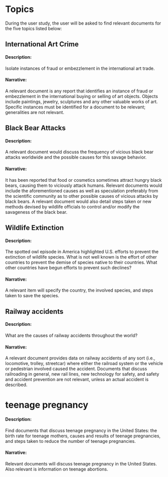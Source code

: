 <h1>Topics</h1>

During the user study, the user will be asked to find relevant documents for the five topics listed below:

<h2>International Art Crime</h2>

<h4>Description:</h4>
Isolate instances of fraud or embezzlement in the international
art trade.

<h4> Narrative: </h4>
A relevant document is any report that identifies an instance
of fraud or embezzlement in the international buying or selling
of art objects.  Objects include paintings, jewelry, sculptures
and any other valuable works of art.  Specific instances must be
identified for a document to be relevant; generalities are not
relevant.

<h2> Black Bear Attacks </h2>

<h4> Description: </h4>
A relevant document would discuss the frequency
of vicious black bear attacks worldwide and the
possible causes for this savage behavior.

<h4> Narrative: </h4>
It has been reported that food or cosmetics
sometimes attract hungry black bears, causing
them to viciously attack humans.  Relevant
documents would include the aforementioned
causes as well as speculation preferably from
the scientific community as to other possible
causes of vicious attacks by black bears.  A
relevant document would also detail steps
taken or new methods devised by wildlife
officials to control and/or modify the
savageness of the black bear.


<h2> Wildlife Extinction </h2>

<h4> Description: </h4>
The spotted owl episode in America highlighted U.S. efforts
to prevent the extinction of wildlife species.  What is not
well known is the effort of other countries to prevent the
demise of species native to their countries.  What other
countries have begun efforts to prevent such declines?

<h4> Narrative: </h4>
A relevant item will specify the country, the involved
species, and steps taken to save the species.

<h2> Railway accidents </h2>

<h4> Description: </h4>
What are the causes of railway accidents throughout
the world?

<h4> Narrative: </h4>
A relevant document provides data on railway accidents
of any sort (i.e., locomotive, trolley, streetcar) where
either the railroad system or the vehicle or pedestrian
involved caused the accident.  Documents that discuss
railroading in general, new rail lines, new technology
for safety, and safety and accident prevention
are not relevant, unless an actual accident is described.

<h1> teenage pregnancy </h1>

<h4> Description: </h4>
Find documents that discuss teenage pregnancy in the United States:
the birth rate for teenage mothers, causes and results of
teenage pregnancies, and steps taken to reduce the number of
teenage pregnancies.

<h4> Narrative: </h4>
Relevant documents will discuss teenage pregnancy in the United States.
Also relevant is information on teenage abortions.
